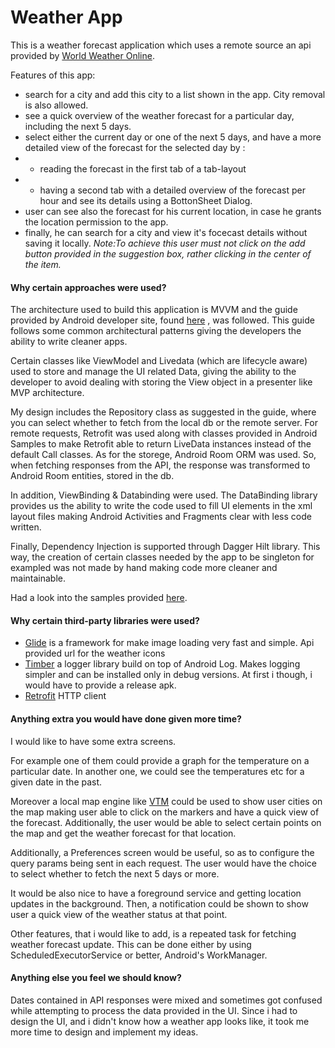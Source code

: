 # Weather App

This is a weather forecast application which uses a remote source an api provided by [World Weather Online](#https://www.worldweatheronline.com/api/).

Features of this app:
* search for a city and add this city to a list shown in the app. City removal is also allowed.
* see a quick overview of the weather forecast for a particular day, including the next 5 days.
* select either the current day or one of the next 5 days, and have a more detailed view of the forecast for the selected day by :
* * reading the forecast in the first tab of a tab-layout
* * having a second tab with a detailed overview of the forecast per hour and see its details using a BottonSheet Dialog.
* user can see also the forecast for his current location, in case he grants the location permission to the app.
* finally, he can search for a city and view it's focecast details without saving it locally.
  *Note:To achieve this user must not click on the add button provided in the suggestion box, rather clicking in the center of the item.*

#### Why certain approaches were used?

The architecture used to build this application is MVVM and the guide provided by Android developer site, found [here](#https://developer.android.com/jetpack/guide) , was followed.
This guide follows some common architectural patterns giving the developers the ability to write cleaner apps.

Certain classes like ViewModel and Livedata (which are lifecycle aware) used to store and manage the UI related Data,
giving the ability to the developer to avoid dealing with storing the View object in a presenter like MVP architecture.

My design includes the Repository class as suggested in the guide, where you can select whether to fetch from the local db or the remote server.
For remote requests, Retrofit was used along with classes provided in Android Samples to make Retrofit able
to return LiveData<T> instances instead of the default Call classes.
As for the storege, Android Room ORM was used. So, when fetching responses from the API, the response was transformed
to Android Room entities, stored in the db.

In addition, ViewBinding & Databinding were used. The DataBinding library provides us the ability to write
the code used to fill UI elements in the xml layout files making Android Activities and Fragments clear with less code written.

Finally, Dependency Injection is supported through Dagger Hilt library. This way, the creation of certain classes needed by the app to be singleton
for exampled was not made by hand making code more cleaner and maintainable.

Had a look into the samples provided [here](#https://github.com/android/architecture-components-samples).

#### Why certain third-party libraries were used?

* [Glide](#https://github.com/bumptech/glide) is a framework for make image loading very fast and simple. Api provided url for the weather icons
* [Timber](#https://github.com/JakeWharton/timber) a logger library build on top of Android Log. Makes logging simpler and can be installed only in debug versions.
  At first i though, i would have to provide a release apk.
* [Retrofit](#https://github.com/square/retrofit) HTTP client

#### Anything extra you would have done given more time?
I would like to have some extra screens.

For example one of them could provide a graph for the temperature on a particular date.
In another one, we could see the temperatures etc for a given date in the past.

Moreover a local map engine like [VTM](#https://github.com/mapsforge/vtm) could be used to show user cities on the map making user able to click on the
markers and have a quick view of the forecast. Additionally, the user would be able to select certain points on the map and
get the weather forecast for that location.

Additionally, a Preferences screen would be useful, so as to configure the query params being sent in each request.
The user would have the choice to select whether to fetch the next 5 days or more.

It would be also nice to have a foreground service and getting location updates in the background. Then, a notification could
be shown to show user a quick view of the weather status at that point.

Other features, that i would like to add, is a repeated task for fetching weather forecast update. This can be done
either by using ScheduledExecutorService or better, Android's WorkManager.

#### Anything else you feel we should know?

Dates contained in API responses were mixed and sometimes got confused while attempting to process the data provided in the UI.
Since i had to design the UI, and i didn't know how a weather app looks like, it took me more time to design and implement
my ideas.